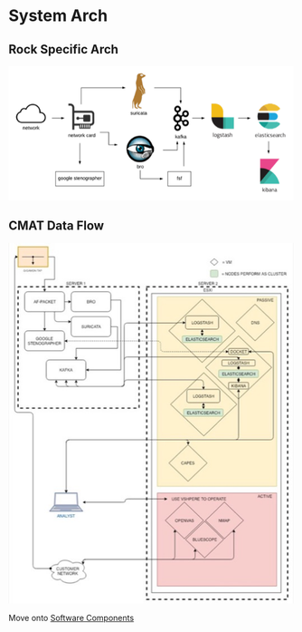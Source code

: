 # System Arch

## Rock Specific Arch
![](/images/single_architecture-2.png)

## CMAT Data Flow
![](/images/cmatdataflow.jpg)

Move onto [Software Components](/topics/software_overview/software-components.md)
